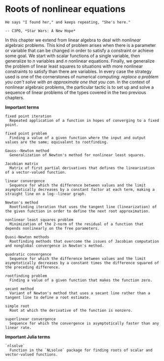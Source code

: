 # Roots of nonlinear equations

```{epigraph}
He says "I found her," and keeps repeating, "She's here."

-- C3PO, *Star Wars: A New Hope*
```

In this chapter we extend from linear algebra to deal with *nonlinear* algebraic problems. This kind of problem arises when there is a parameter or variable that can be changed in order to satisfy a constraint or achieve some goal. We start with scalar functions of a single variable, then generalize to $n$ variables and $n$ nonlinear equations. Finally, we generalize the problem of linear least squares to situations with more nonlinear constraints to satisfy than there are variables. In every case the strategy used is one of the cornerstones of numerical computing: *replace a problem you can't solve with an approximate one that you can.* In the context of nonlinear algebraic problems, the particular tactic is to set up and solve a sequence of linear problems of the types covered in the two previous chapters.

**Important terms**

```{glossary}
fixed point iteration
  Repeated application of a function in hopes of converging to a fixed point.

fixed point problem
  Finding a value of a given function where the input and output values are the same; equivalent to rootfinding.

Gauss--Newton method
  Generalization of Newton's method for nonlinear least squares.

Jacobian matrix
  Matrix of first partial derivatives that defines the linearization of a vector-valued function.

linear convergence
  Sequence for which the difference between values and the limit asymptotically decreases by a constant factor at each term, making a straight line on a log--linear graph.

Newton's method
  Rootfinding iteration that uses the tangent line (linearization) of the given function in order to define the next root approximation.

nonlinear least squares problem
  Minimization of the 2-norm of the residual of a function that depends nonlinearly on the free parameters.

Quasi-Newton methods
  Rootfinding methods that overcome the issues of Jacobian computation and nonglobal convergence in Newton's method.

quadratic convergence
  Sequence for which the difference between values and the limit asymptotically decreases by a constant times the difference squared of the preceding difference.

rootfinding problem
  Finding a value of a given function that makes the function zero.

secant method
  Variant of Newton's method that uses a secant line rather than a tangent line to define a root estimate.

simple root
  Root at which the derivative of the function is nonzero.

superlinear convergence
  Sequence for which the convergence is asymptotically faster than any linear rate.
```

**Important Julia terms**

```{glossary}
`nlsolve`
  Function in the `NLsolve` package for finding roots of scalar and vector-valued functions.
```
